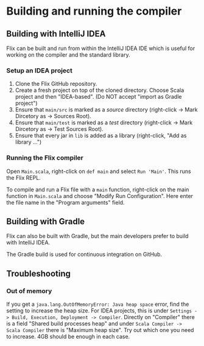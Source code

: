 # Building and running the compiler

## Building with IntelliJ IDEA

Flix can be built and run from within the IntelliJ IDEA IDE which is useful for working on the compiler and the standard library.

### Setup an IDEA project

1. Clone the Flix GitHub repository.
2. Create a fresh project on top of the cloned directory. Choose Scala project and then "IDEA-based".
   (Do NOT accept "import as Gradle project")
3. Ensure that `main/src` is marked as a *source* directory (right-click -> Mark Dircetory as -> Sources Root).
4. Ensure that `main/test` is marked as a *test* directory (right-click -> Mark Dircetory as -> Test Sources Root).
5. Ensure that every jar in `lib` is added as a library (right-click, "Add as library ...")

### Running the Flix compiler
Open `Main.scala`, right-click on `def main` and select `Run 'Main'`. This runs the Flix REPL.

To compile and run a Flix file with a `main` function, right-click on the main function in `Main.scala` and choose "Modify Run Configuration".
Here enter the file name in the "Program arguments" field.

## Building with Gradle

Flix can also be built with Gradle, but the main developers prefer to build with IntelliJ IDEA.

The Gradle build is used for continuous integration on GitHub.

## Troubleshooting

### Out of memory

If you get a `java.lang.OutOfMemoryError: Java heap space` error, find the setting to increase the heap size. For IDEA projects, this is under `Settings -> Build, Execution, Deployment -> Compiler`. Directly on "Compiler" there is a field "Shared build processes heap" and under `Scala Compiler -> Scala Compiler` there is "Maximum heap size". Try out which one you need to increase. 4GB should be enough in each case.

